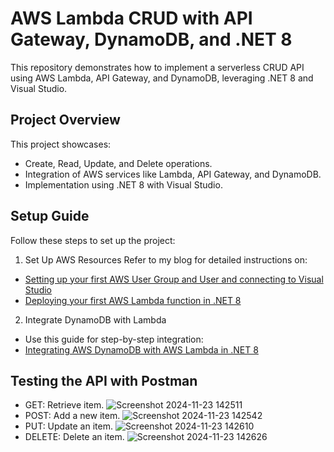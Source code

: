 # AWS Lambda CRUD with API Gateway, DynamoDB, and .NET 8
This repository demonstrates how to implement a serverless CRUD API using AWS Lambda, API Gateway, and DynamoDB, leveraging .NET 8 and Visual Studio.

## Project Overview
This project showcases:

- Create, Read, Update, and Delete operations.
- Integration of AWS services like Lambda, API Gateway, and DynamoDB.
- Implementation using .NET 8 with Visual Studio.

## Setup Guide
Follow these steps to set up the project:

1. Set Up AWS Resources
Refer to my blog for detailed instructions on:

- [Setting up your first AWS User Group and User and connecting to Visual Studio](https://medium.com/@prakrutipathak/step-by-step-guide-setting-up-your-first-aws-user-group-and-user-and-connecting-to-visual-studio-f0ef0087b4aa)
- [Deploying your first AWS Lambda function in .NET 8](https://medium.com/@prakrutipathak/step-by-step-guide-create-and-deploy-your-first-aws-lambda-function-in-net-8-a3b0b1198d34)
2. Integrate DynamoDB with Lambda
- Use this guide for step-by-step integration:
- [Integrating AWS DynamoDB with AWS Lambda in .NET 8](https://medium.com/@prakrutipathak/integrating-aws-dynamodb-with-aws-lambda-in-net-8-using-visual-studio-a-complete-guide-929fa5f2df4a)

## Testing the API with Postman
- GET: Retrieve item.
![Screenshot 2024-11-23 142511](https://github.com/user-attachments/assets/153b0555-af11-4e16-a225-1fac2312bf0d)
- POST: Add a new item.
![Screenshot 2024-11-23 142542](https://github.com/user-attachments/assets/4f23a950-e4e4-4ee5-bcf5-f20835752f05)
- PUT: Update an item.
![Screenshot 2024-11-23 142610](https://github.com/user-attachments/assets/47348512-7683-4c0a-b5a1-23e21cf76c00)
- DELETE: Delete an item.
![Screenshot 2024-11-23 142626](https://github.com/user-attachments/assets/53f3b5bb-68c1-4b68-961a-b97209b8e590)
